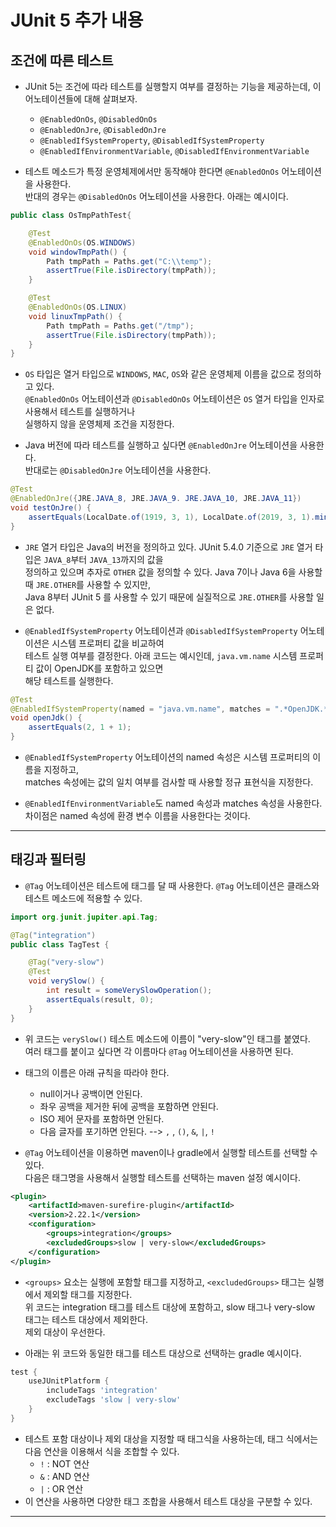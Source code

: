 <h1>JUnit 5 추가 내용</h1>

<h2>조건에 따른 테스트</h2>

* JUnit 5는 조건에 따라 테스트를 실행할지 여부를 결정하는 기능을 제공하는데, 이 어노테이션들에 대해 살펴보자.
  * `@EnabledOnOs`, `@DisabledOnOs`
  * `@EnabledOnJre`, `@DisabledOnJre`
  * `@EnabledIfSystemProperty`, `@DisabledIfSystemProperty`
  * `@EnabledIfEnvironmentVariable`, `@DisabledIfEnvironmentVariable`

* 테스트 메소드가 특정 운영체제에서만 동작해야 한다면 `@EnabledOnOs` 어노테이션을 사용한다.   
  반대의 경우는 `@DisabledOnOs` 어노테이션을 사용한다. 아래는 예시이다.
```java
public class OsTmpPathTest{

    @Test
    @EnabledOnOs(OS.WINDOWS)
    void windowTmpPath() {
        Path tmpPath = Paths.get("C:\\temp");
        assertTrue(File.isDirectory(tmpPath));
    }

    @Test
    @EnabledOnOs(OS.LINUX)
    void linuxTmpPath() {
        Path tmpPath = Paths.get("/tmp");
        assertTrue(File.isDirectory(tmpPath));
    }
}
```

* `OS` 타입은 열거 타입으로 `WINDOWS`, `MAC`, `OS`와 같은 운영체제 이름을 값으로 정의하고 있다.   
  `@EnabledOnOs` 어노테이션과 `@DisabledOnOs` 어노테이션은 `OS` 열거 타입을 인자로 사용해서 테스트를 실행하거나   
  실행하지 않을 운영체제 조건을 지정한다.

* Java 버전에 따라 테스트를 실행하고 싶다면 `@EnabledOnJre` 어노테이션을 사용한다.   
  반대로는 `@DisabledOnJre` 어노테이션을 사용한다.
```java
@Test
@EnabledOnJre({JRE.JAVA_8, JRE.JAVA_9. JRE.JAVA_10, JRE.JAVA_11})
void testOnJre() {
    assertEquals(LocalDate.of(1919, 3, 1), LocalDate.of(2019, 3, 1).minusYears(100));
}
```

* `JRE` 열거 타입은 Java의 버전을 정의하고 있다. JUnit 5.4.0 기준으로 `JRE` 열거 타입은 `JAVA_8`부터 `JAVA_13`까지의 값을   
  정의하고 있으며 추자로 `OTHER` 값을 정의할 수 있다. Java 7이나 Java 6을 사용할 때 `JRE.OTHER`를 사용할 수 있지만,   
  Java 8부터 JUnit 5 를 사용할 수 있기 때문에 실질적으로 `JRE.OTHER`를 사용할 일은 없다.

* `@EnabledIfSystemProperty` 어노테이션과 `@DisabledIfSystemProperty` 어노테이션은 시스템 프로퍼티 값을 비교하여   
  테스트 실행 여부를 결정한다. 아래 코드는 예시인데, `java.vm.name` 시스템 프로퍼티 값이 OpenJDK를 포함하고 있으면   
  해당 테스트를 실행한다.
```java
@Test
@EnabledIfSystemProperty(named = "java.vm.name", matches = ".*OpenJDK.*")
void openJdk() {
    assertEquals(2, 1 + 1);
}
```

* `@EnabledIfSystemProperty` 어노테이션의 named 속성은 시스템 프로퍼티의 이름을 지정하고,   
  matches 속성에는 값의 일치 여부를 검사할 때 사용할 정규 표현식을 지정한다.

* `@EnabledIfEnvironmentVariable`도 named 속성과 matches 속성을 사용한다.   
  차이점은 named 속성에 환경 변수 이름을 사용한다는 것이다.
<hr/>

<h2>태깅과 필터링</h2>

* `@Tag` 어노테이션은 테스트에 태그를 달 때 사용한다. `@Tag` 어노테이션은 클래스와 테스트 메소드에 적용할 수 있다.
```java
import org.junit.jupiter.api.Tag;

@Tag("integration")
public class TagTest {

    @Tag("very-slow")
    @Test
    void verySlow() {
        int result = someVerySlowOperation();
        assertEquals(result, 0);
    }
}
```

* 위 코드는 `verySlow()` 테스트 메소드에 이름이 "very-slow"인 태그를 붙였다.   
  여러 태그를 붙이고 싶다면 각 이름마다 `@Tag` 어노테이션을 사용하면 된다.

* 태그의 이름은 아래 규칙을 따라야 한다.
  * null이거나 공백이면 안된다.
  * 좌우 공백을 제거한 뒤에 공백을 포함하면 안된다.
  * ISO 제어 문자를 포함하면 안된다.
  * 다음 글자를 포기하면 안된다. --> `,` , `()`, `&`, `|`, `!`

* `@Tag` 어노테이션을 이용하면 maven이나 gradle에서 실행할 테스트를 선택할 수 있다.   
  다음은 태그명을 사용해서 실행할 테스트를 선택하는 maven 설정 예시이다.
```xml
<plugin>
    <artifactId>maven-surefire-plugin</artifactId>
    <version>2.22.1</version>
    <configuration>
        <groups>integration</groups>
        <excludedGroups>slow | very-slow</excludedGroups>
    </configuration>
</plugin>
```

* `<groups>` 요소는 실행에 포함할 태그를 지정하고, `<excludedGroups>` 태그는 실행에서 제외할 태그를 지정한다.   
  위 코드는 integration 태그를 테스트 대상에 포함하고, slow 태그나 very-slow 태그는 테스트 대상에서 제외한다.   
  제외 대상이 우선한다.

* 아래는 위 코드와 동일한 태그를 테스트 대상으로 선택하는 gradle 예시이다.
```gradle
test {
    useJUnitPlatform {
        includeTags 'integration'
        excludeTags 'slow | very-slow'
    }
}
```

* 테스트 포함 대상이나 제외 대상을 지정할 때 태그식을 사용하는데, 태그 식에서는 다음 연산을 이용해서 식을 조합할 수 있다.
  * `!` : NOT 연산
  * `&` : AND 연산
  * `|` : OR 연산
* 이 연산을 사용하면 다양한 태그 조합을 사용해서 테스트 대상을 구분할 수 있다.
<hr/>

